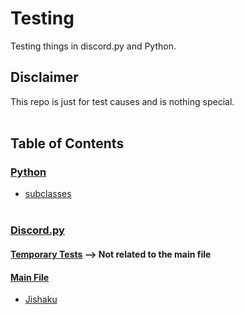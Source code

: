 # Testing
Testing things in discord.py and Python.

## Disclaimer
This repo is just for test causes and is nothing special.<br/><br/>

## Table of Contents
### [Python](https://github.com/Puncher1/Testing/tree/main/Python)
* [subclasses](https://github.com/Puncher1/Testing/blob/main/Python/subclasses.py) <br/><br/>

### [Discord.py](https://github.com/Puncher1/Testing/tree/main/Discord.py)
#### [Temporary Tests](https://github.com/Puncher1/Testing/blob/main/Discord.py/temp_test.py) --> Not related to the main file
#### [Main File](https://github.com/Puncher1/Testing/blob/main/Discord.py/main.py)
* [Jishaku](https://github.com/Puncher1/Testing/blob/main/Discord.py/jishaku_.py)
